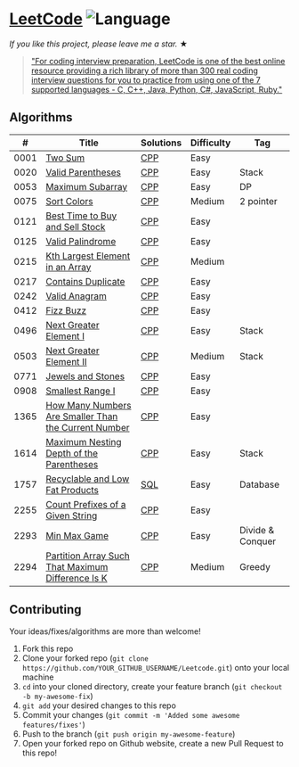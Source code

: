 # [LeetCode](https://leetcode.com/problemset/algorithms/) ![Language](https://img.shields.io/badge/language-CPP%20-blue.svg) 

_If you like this project, please leave me a star._ &#9733;

> ["For coding interview preparation, LeetCode is one of the best online resource providing a rich library of more than 300 real coding interview questions for you to practice from using one of the 7 supported languages - C, C++, Java, Python, C#, JavaScript, Ruby."](https://www.quora.com/How-effective-is-Leetcode-for-preparing-for-technical-interviews)

## Algorithms

| #    | Title                                                                                                                                       | Solutions                                | Difficulty | Tag              |
| ---- | ------------------------------------------------------------------------------------------------------------------------------------------- | ---------------------------------------- | ---------- | ---------------- |
| 0001 | [Two Sum](https://leetcode.com/problems/two-sum/)                                                                                           | [CPP](../master/cpp_solutions/_1.cpp)    | Easy       |                  |
| 0020 | [Valid Parentheses](https://leetcode.com/problems/valid-parentheses/)                                                                       | [CPP](../master/cpp_solutions/_20.cpp)   | Easy       | Stack            |
| 0053 | [Maximum Subarray](https://leetcode.com/problems/maximum-subarray/)                                                                         | [CPP](../master/cpp_solutions/_53.cpp)   | Easy       | DP               |  | Kadane's Algo |
| 0075 | [Sort Colors](https://leetcode.com/problems/sort-colors/)                                                                                   | [CPP](../master/cpp_solutions/_75.cpp)   | Medium     | 2 pointer        |
| 0121 | [Best Time to Buy and Sell Stock](https://leetcode.com/problems/best-time-to-buy-and-sell-stock/)                                           | [CPP](../master/cpp_solutions/_121.cpp)  | Easy       |                  |
| 0125 | [Valid Palindrome](https://leetcode.com/problems/valid-palindrome/)                                                                         | [CPP](../master/cpp_solutions/_125.cpp)  | Easy       |                  |
| 0215 | [Kth Largest Element in an Array](https://leetcode.com/problems/kth-largest-element-in-an-array/)                                           | [CPP](../master/cpp_solutions/_215.cpp)  | Medium     |                  |
| 0217 | [Contains Duplicate](https://leetcode.com/problems/contains-duplicate/)                                                                     | [CPP](../master/cpp_solutions/_217.cpp)  | Easy       |                  |
| 0242 | [Valid Anagram](https://leetcode.com/problems/valid-anagram/)                                                                               | [CPP](../master/cpp_solutions/_242.cpp)  | Easy       |                  |
| 0412 | [Fizz Buzz](https://leetcode.com/problems/fizz-buzz/)                                                                                       | [CPP](../master/cpp_solutions/_412.cpp)  | Easy       |                  |
| 0496 | [Next Greater Element I](https://leetcode.com/problems/next-greater-element-i/)                                                             | [CPP](../master/cpp_solutions/_496.cpp)  | Easy       | Stack            |
| 0503 | [Next Greater Element II](https://leetcode.com/problems/next-greater-element-ii/)                                                           | [CPP](../master/cpp_solutions/_503.cpp)  | Medium     | Stack            |
| 0771 | [Jewels and Stones](https://leetcode.com/problems/jewels-and-stones/)                                                                       | [CPP](../master/cpp_solutions/_771.cpp)  | Easy       |                  |
| 0908 | [Smallest Range I](https://leetcode.com/problems/smallest-range-i/)                                                                         | [CPP](../master/cpp_solutions/_908.cpp)  | Easy       |                  |
| 1365 | [How Many Numbers Are Smaller Than the Current Number](https://leetcode.com/problems/how-many-numbers-are-smaller-than-the-current-number/) | [CPP](../master/cpp_solutions/_1365.cpp) | Easy       |                  |
| 1614 | [Maximum Nesting Depth of the Parentheses](https://leetcode.com/problems/maximum-nesting-depth-of-the-parentheses/)                         | [CPP](../master/cpp_solutions/_1614.cpp) | Easy       | Stack            |
| 1757 | [Recyclable and Low Fat Products](https://leetcode.com/problems/recyclable-and-low-fat-products/)                                           | [SQL](../master/cpp_solutions/_1757.txt) | Easy       | Database         |
| 2255 | [Count Prefixes of a Given String](https://leetcode.com/problems/count-prefixes-of-a-given-string/)                                         | [CPP](../master/cpp_solutions/_2255.cpp) | Easy       |                  |
| 2293 | [Min Max Game](https://leetcode.com/problems/min-max-game/)                                                                                 | [CPP](../master/cpp_solutions/_2293.cpp) | Easy       | Divide & Conquer |
| 2294 | [Partition Array Such That Maximum Difference Is K](https://leetcode.com/problems/partition-array-such-that-maximum-difference-is-k/)       | [CPP](../master/cpp_solutions/_2294.cpp) | Medium     | Greedy           |


## Contributing
Your ideas/fixes/algorithms are more than welcome!

1. Fork this repo
2. Clone your forked repo (`git clone https://github.com/YOUR_GITHUB_USERNAME/Leetcode.git`) onto your local machine
3. `cd` into your cloned directory, create your feature branch (`git checkout -b my-awesome-fix`)
4. `git add` your desired changes to this repo
5. Commit your changes (`git commit -m 'Added some awesome features/fixes'`)
6. Push to the branch (`git push origin my-awesome-feature`)
7. Open your forked repo on Github website, create a new Pull Request to this repo!


